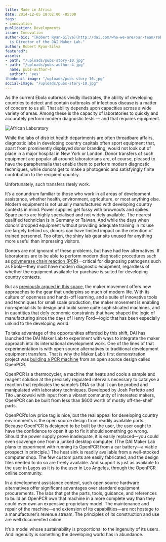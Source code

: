 ```yaml
---
title: Made in Africa
date: 2014-12-05 10:02:00 -05:00
tags:
- innovation
publication: Developments
issue: Innovation
author-bio: "[Robert Ryan-Silva](http://dai.com/who-we-are/our-team/robert-ryan-silva)
  is Director of the DAI Maker Lab."
author: Robert Ryan-Silva
featured?: 
assets:
- path: "/uploads/pubs-story-10.jpg"
- path: "/uploads/pubs-author-4.jpg"
  name: pubs-author-4
  author?: 'yes'
thumbnail-image: "/uploads/pubs-story-10.jpg"
social-image: "/uploads/pubs-story-10.jpg"
---
```


<p>As the current Ebola outbreak vividly illustrates, the ability of developing countries to detect and contain outbreaks of infectious disease is a matter of concern to us all. That ability depends upon capacities across a wide variety of areas. Among these is the capacity of laboratories to quickly and accurately perform modern diagnostic tests — and that requires equipment.
</p>



![African Laboratory](/uploads/pubs-story-10.jpg "Photo credit: flickr.com/photos/dfataustralianaid") 
<p>While the labs of district health departments are often threadbare affairs, diagnostic labs in developing country capitals often sport equipment that, apart from prominently displayed donor branding, would not look out of place in a major hospital in New York or London. Donor transfers of such equipment are popular all around: laboratorians are, of course, pleased to have the paraphernalia that enable them to perform modern diagnostic techniques, while donors get to make a photogenic and satisfyingly finite contribution to the recipient country.
</p>

<p>Unfortunately, such transfers rarely work.</p>

<p>It’s a conundrum familiar to those who work in all areas of development assistance, whether health, environment, agriculture, or most anything else. Modern equipment is not usually manufactured with developing country contexts in mind. Power supplies get fussy with brownouts and spikes. Spare parts are highly specialised and not widely available. The nearest qualified technician is in Germany or Taiwan. And while the days when donors dropped equipment without providing adequate training in its use are largely behind us, donors can have limited impact on the retention of trained personnel. Too often, the shiny lab gear sits unused for anything more useful than impressing visitors.
</p>

<p>Donors are not ignorant of these problems, but have had few alternatives. If laboratories are to be able to perform modern diagnostic procedures such as <a href="http://learn.genetics.utah.edu/content/labs/pcr/">polymerase chain reaction (PCR)</a>—critical for diagnosing pathogens such as Ebola—they must have modern diagnostic equipment, regardless of whether the equipment available for purchase is suited for developing country contexts.
</p>

<p>But as <a href="articles/diy-development">previously argued in this space</a>, the maker movement offers new approaches to the gear that underpins so much of modern life. With its culture of openness and hands-off learning, and a suite of innovative tools and techniques for small scale production, the maker movement is enabling non-specialists to design and build some quite sophisticated machines, and in quantities that defy economic constraints that have shaped the logic of manufacturing since the days of Henry Ford—logic that has been especially unkind to the developing world.
</p>

<p>To take advantage of the opportunities afforded by this shift, DAI has launched the DAI Maker Lab to experiment with ways to integrate the maker approach into its international development work. One of the lines of that experimentation is with open source alternatives to traditional development equipment transfers. That is why the Maker Lab’s first demonstration project was <a href="http://www.openpcr.org/">building a PCR machine</a> from an open source design called OpenPCR.
</p>

<p>OpenPCR is a thermocycler, a machine that heats and cools a sample and reagent solution at the precisely regulated intervals necessary to catalyse a reaction that replicates the sample’s DNA so that it can be probed and manipulated with laboratory techniques. Developed by Josh Perfetto and Tito Jankowski with input from a vibrant community of interested makers, OpenPCR can be built from less than $600 worth of mostly off-the-shelf parts.
</p>

<p>OpenPCR’s low price tag is nice, but the real appeal for developing country environments is the open source design from readily available parts. Because OpenPCR is designed to be built by the user, the user ought to have the confidence to open it up to fix it should something go wrong. Should the power supply prove inadequate, it is easily replaced—you could even scavenge one from a junked desktop computer. (The DAI Maker Lab plans to experiment with running its OpenPCR from a car battery—a viable prospect in principle.) The heat sink is readily available from a well-stocked computer shop. The few custom parts are easily fabricated, and the design files needed to do so are freely available. And support is just as available to the user in Lagos as it is to the user in Los Angeles, through the OpenPCR online community.
</p>

<p>In a development assistance context, such open source hardware alternatives offer significant advantages over standard equipment procurements. The labs that get the parts, tools, guidance, and references to build an OpenPCR own that machine in a more complete way than they could ever own an expensive proprietary model. The maintenance and repair of the machine—and extension of its capabilities—are not hostage to a manufacturer’s revenue stream. The principles of its construction and use are well documented online.
</p>

<p>It’s a model whose sustainability is proportional to the ingenuity of its users. And ingenuity is something the developing world has in abundance.</p>
